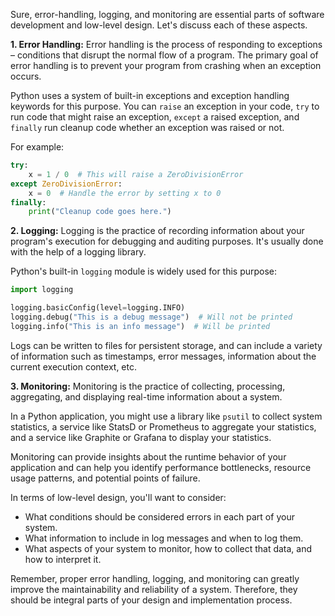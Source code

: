 Sure, error-handling, logging, and monitoring are essential parts of software development and low-level design. Let's discuss each of these aspects.

**1. Error Handling:** Error handling is the process of responding to exceptions – conditions that disrupt the normal flow of a program. The primary goal of error handling is to prevent your program from crashing when an exception occurs.

Python uses a system of built-in exceptions and exception handling keywords for this purpose. You can `raise` an exception in your code, `try` to run code that might raise an exception, `except` a raised exception, and `finally` run cleanup code whether an exception was raised or not.

For example:

```python
try:
    x = 1 / 0  # This will raise a ZeroDivisionError
except ZeroDivisionError:
    x = 0  # Handle the error by setting x to 0
finally:
    print("Cleanup code goes here.")
```

**2. Logging:** Logging is the practice of recording information about your program's execution for debugging and auditing purposes. It's usually done with the help of a logging library.

Python's built-in `logging` module is widely used for this purpose:

```python
import logging

logging.basicConfig(level=logging.INFO)
logging.debug("This is a debug message")  # Will not be printed
logging.info("This is an info message")  # Will be printed
```

Logs can be written to files for persistent storage, and can include a variety of information such as timestamps, error messages, information about the current execution context, etc.

**3. Monitoring:** Monitoring is the practice of collecting, processing, aggregating, and displaying real-time information about a system. 

In a Python application, you might use a library like `psutil` to collect system statistics, a service like StatsD or Prometheus to aggregate your statistics, and a service like Graphite or Grafana to display your statistics.

Monitoring can provide insights about the runtime behavior of your application and can help you identify performance bottlenecks, resource usage patterns, and potential points of failure.

In terms of low-level design, you'll want to consider:

- What conditions should be considered errors in each part of your system.
- What information to include in log messages and when to log them.
- What aspects of your system to monitor, how to collect that data, and how to interpret it.

Remember, proper error handling, logging, and monitoring can greatly improve the maintainability and reliability of a system. Therefore, they should be integral parts of your design and implementation process.